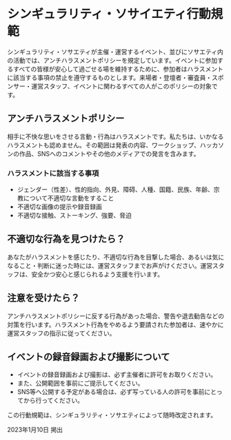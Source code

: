 # シンギュラリティ・ソサイエティ行動規範
シンギュラリティ・ソサエティが主催・運営するイベント、並びにソサエティ内の活動では、アンチハラスメントポリシーを規定しています。イベントに参加するすべての皆様が安心して過ごせる場を維持するために、参加者はハラスメントに該当する事項の禁止を遵守するものとします。来場者・登壇者・審査員・スポンサー・運営スタッフ、イベントに関わるすべての人がこのポリシーの対象です。

## アンチハラスメントポリシー
相手に不快な思いをさせる言動・行為はハラスメントです。私たちは、いかなるハラスメントも認めません。その範囲は発表の内容、ワークショップ、ハッカソンの作品、SNSへのコメントやその他のメディアでの発言を含みます。

### ハラスメントに該当する事項
- ジェンダー（性差）、性的指向、外見、障碍、人種、国籍、民族、年齢、宗教について不適切な言動をすること
- 不適切な画像の提示や録音録画
- 不適切な接触、ストーキング、強要、脅迫

## 不適切な行為を見つけたら？
あなたがハラスメントを感じたり、不適切な行為を目撃した場合、あるいは気になること・判断に迷った時には、運営スタッフまでお声がけください。運営スタッフは、安全かつ安心と感じられるよう支援を行います。

## 注意を受けたら？
アンチハラスメントポリシーに反する行為があった場合、警告や退去勧告などの対策を行います。ハラスメント行為をやめるよう要請された参加者は、速やかに運営スタッフの指示に従ってください。

## イベントの録音録画および撮影について

- イベントの録音録画および撮影は、必ず主催者に許可をお取りください。
- また、公開範囲を事前にご提示してください。
- SNS等へ公開する予定がある場合は、必ず写っている人の許可を事前にとってから行ってください。

この行動規範は、シンギュラリティ・ソサエティによって随時改定されます。

2023年1月10日  掲出
